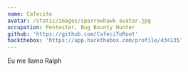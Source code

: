 ```yaml
---
name: Cafecito
avatar: /static/images/sparrowhawk-avatar.jpg
occupation: Pentester, Bug Bounty Hunter
github: 'https://github.com/CafeciToRoot'
hackthebox: 'https://app.hackthebox.com/profile/434135'
---
```


Eu me llamo Ralph

